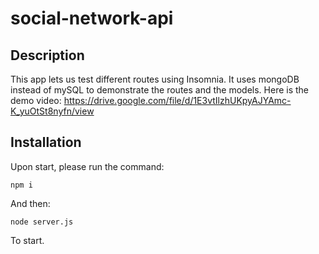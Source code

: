 # social-network-api

## Description
This app lets us test different routes using Insomnia. It uses mongoDB instead of mySQL to demonstrate the routes and the models.
Here is the demo video: https://drive.google.com/file/d/1E3vtIlzhUKpyAJYAmc-K_yuOtSt8nyfn/view 

## Installation
Upon start, please run the command:
```
npm i
```
And then: 
```
node server.js
```
To start.